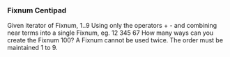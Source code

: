 ### Fixnum Centipad

Given iterator of Fixnum, 1..9
Using only the operators + -
and combining near terms into a single Fixnum, eg. 12 345 67
How many ways can you create the Fixnum 100?
A Fixnum cannot be used twice.
The order must be maintained 1 to 9.

```ruby

```
